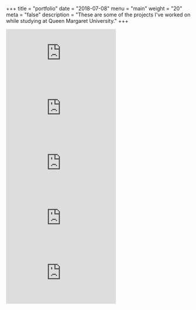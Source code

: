 +++
title = "portfolio"
date = "2018-07-08"
menu = "main"
weight = "20"
meta = "false"
description = "These are some of the projects I've worked on while studying at Queen Margaret University."
+++

<div id="content" class="full-width">
    
<!-- bakery -->
<div class="video_container">
    <div class="aspect_ratio">
        <iframe src="https://www.youtube.com/embed/i4FY_Hs64X4?rel=0" frameborder="0" allowfullscreen></iframe>
    </div>
</div>

<!-- brodies 1 -->
<div class="video_container">
    <div class="aspect_ratio">
        <iframe src="https://www.youtube.com/embed/Wjfgy-Ih0Ik?rel=0" frameborder="0" allowfullscreen></iframe>
    </div>
</div>

<!-- brodies 2 -->
<div class="video_container">
    <div class="aspect_ratio">
        <iframe src="https://www.youtube.com/embed/_NpLwDIObGM?rel=0" frameborder="0" allowfullscreen></iframe>
    </div>
</div>

<!-- waste -->
<div class="video_container">
    <div class="aspect_ratio">
        <iframe src="https://www.youtube.com/embed/6neL-xgeesQ?rel=0" frameborder="0" allowfullscreen></iframe>
    </div>
</div>

<!-- Lonely boy -->
<div class="video_container">
    <div class="aspect_ratio">
        <iframe src="https://www.youtube.com/embed/ofJ2MCbSt3w?rel=0" frameborder="0" allowfullscreen></iframe>
    </div>
</div>

<!-- empty space -->
<div class="video_container">
    <div class="aspect_ratio">
    </div>
</div>

</div>

<div id="video_overlay"></div>

<div id="video">
    <div id="video_container"></div>
</div>
